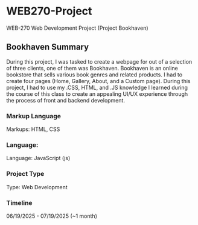 # WEB270-Project
WEB-270 Web Development Project (Project Bookhaven)

## Bookhaven Summary
During this project, I was tasked to create a webpage for out of a selection of three clients, one of them was Bookhaven. Bookhaven is an online bookstore that sells various book genres and related products. I had to create four pages (Home, Gallery, About, and a Custom page). During this project, I had to use my .CSS, HTML, and .JS knowledge I learned during the course of this class to create an appealing UI/UX experience through the process of front and backend development.

### Markup Language
Markups: HTML, CSS

### Language:
Language: JavaScript (js)

### Project Type
Type: Web Development

### Timeline
06/19/2025 - 07/19/2025 (~1 month)
